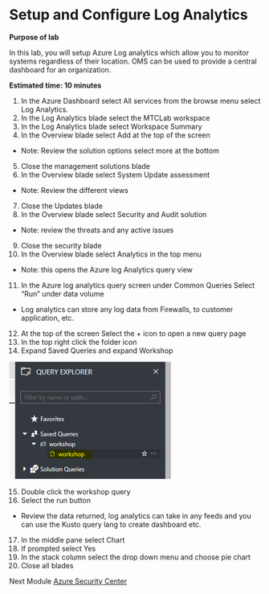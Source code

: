 # Setup and Configure Log Analytics

**Purpose of lab**

In this lab, you will setup Azure Log analytics which allow you to monitor systems regardless of their location. OMS can be used to provide a central dashboard for an organization.

**Estimated time: 10 minutes**

1. In the Azure Dashboard select All services from the browse menu select Log Analytics.
2. In the Log Analytics blade select the MTCLab workspace
3. In the Log Analytics blade select  Workspace Summary
4. In the Overview blade select Add at the top of the screen

* Note: Review the solution options select more at the bottom

5. Close the management solutions blade
6. In the Overview blade select System Update assessment

* Note: Review the different views

7. Close the Updates blade
8. In the Overview blade select Security and Audit solution

* Note: review the threats and any active issues

9. Close the security blade
10. In the Overview blade select Analytics in the top menu

* Note:  this opens the Azure log Analytics query view

11. In the Azure log analytics query screen under Common Queries Select “Run” under data volume

* Log analytics can store any log data from Firewalls, to customer application, etc.

12. At the top of the screen Select the + icon to open a new query page
13. In the top right click the folder icon
14. Expand Saved Queries and expand Workshop

![alt text](/Images/queryexplorer.png "Azure Activity Logs")

15. Double click the workshop query
16. Select the run button

* Review the data returned, log analytics can take in any feeds and you can use the Kusto query lang to create dashboard etc.

17. In the middle pane select Chart
18. If prompted select Yes
19. In the stack column select the drop down menu and choose pie chart
20. Close all blades

Next Module [Azure Security Center](azuresecuritycenter.md)